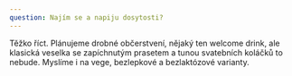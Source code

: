 ```yaml
---
question: Najím se a napiju dosytosti?
---
```

Těžko říct. Plánujeme drobné občerstvení, nějaký ten welcome drink, ale klasická veselka se zapíchnutým prasetem a tunou svatebních koláčků to nebude. Myslíme i na vege, bezlepkové a bezlaktózové varianty.